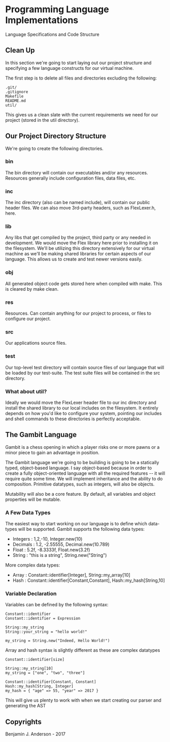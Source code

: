 # Programming Language Implementations
Language Specifications and Code Structure

## Clean Up
In this section we're going to start laying out our project structure and specifying a few language constructs for our virtual machine.

The first step is to delete all files and directories excluding the following:
```
.git/
.gitignore
Makefile
README.md
util/
```

This gives us a clean slate with the current requirements we need for our project (stored in the util directory).

## Our Project Directory Structure
We're going to create the following directories.

### bin
The bin directory will contain our executables and/or any resources. Resources generally include configuration files, data files, etc.

### inc
The inc directory (also can be named include), will contain our public header files. We can also move 3rd-party headers, such as FlexLexer.h, here.

### lib
Any libs that get compiled by the project, third party or any needed in development. We would move the Flex library here prior to installing it on the filesystem. We'll be utilizing this directory extensively for our virtual machine as we'll be making shared libraries for certain aspects of our language. This allows us to create and test newer versions easily.

### obj
All generated object code gets stored here when compiled with make. This is cleared by make clean.

### res
Resources. Can contain anything for our project to process, or files to configure our project.

### src
Our applications source files.

### test
Our top-level test directory will contain source files of our language that will be loaded by our test-suite. The test suite files will be contained in the src directory.

### What about util?
Ideally we would move the FlexLexer header file to our inc directory and install the shared library to our local includes on the filesystem. It entirely depends on how you'd like to configure your system, pointing our includes and shell commands to these directories is perfectly acceptable.

## The Gambit Language
Gambit is a chess opening in which a player risks one or more pawns or a minor piece to gain an advantage in position.

The Gambit language we're going to be building is going to be a statically typed, object-based language. I say object-based because in order to create a fully object-oriented language with all the required features -- it will require quite some time. We will implement inheritance and the ability to do composition. Primitive datatypes, such as integers, will also be objects.

Mutability will also be a core feature. By default, all variables and object properties will be mutable.

### A Few Data Types
The easiest way to start working on our language is to define which data-types will be supported. Gambit supports the following data types:

- Integers : 1,2,-10, Integer.new(10)
- Decimals : 1.2, -2.55555, Decimal.new(10.789)
- Float    : 5.2f, -8.3333f, Float.new(3.2f)
- String   : "this is a string", String.new("String")

More complex data types:

- Array    : Constant::identifier[Integer],            String::my_array[10]
- Hash     : Constant::identifier[Constant,Constant],  Hash::my_hash[String,10]

### Variable Declaration
Variables can be defined by the following syntax:

```
Constant::identifier
Constant::identifier = Expression

String::my_string
String::your_string = "hello world!"

my_string = String.new("Indeed, Hello World!")
```

Array and hash syntax is slightly different as these are complex datatypes

```
Constant::identifier[size]

String::my_string[10]
my_string = ["one", "two", "three"]

Constant::identifier[Constant, Constant]
Hash::my_hash[String, Integer]
my_hash = { "age" => 55, "year" => 2017 }

```

This will give us plenty to work with when we start creating our parser and generating the AST

## Copyrights
Benjamin J. Anderson - 2017
